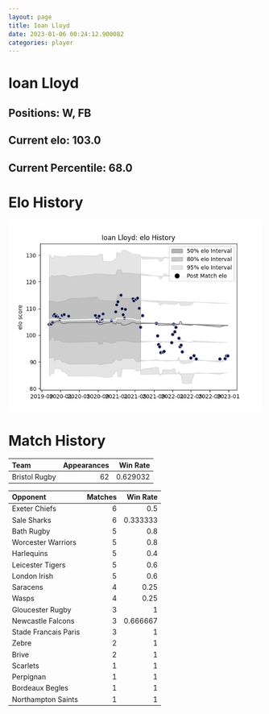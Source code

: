 ```yaml
---  
layout: page  
title: Ioan Lloyd  
date: 2023-01-06 00:24:12.900082  
categories: player  
---
```

# Ioan Lloyd

## Positions: W, FB

## Current elo: 103.0

## Current Percentile: 68.0

# Elo History


![elo history](history_IoanLloyd.png)
# Match History


| Team          |   Appearances |   Win Rate |
|:--------------|--------------:|-----------:|
| Bristol Rugby |            62 |   0.629032 |

| Opponent             |   Matches |   Win Rate |
|:---------------------|----------:|-----------:|
| Exeter Chiefs        |         6 |   0.5      |
| Sale Sharks          |         6 |   0.333333 |
| Bath Rugby           |         5 |   0.8      |
| Worcester Warriors   |         5 |   0.8      |
| Harlequins           |         5 |   0.4      |
| Leicester Tigers     |         5 |   0.6      |
| London Irish         |         5 |   0.6      |
| Saracens             |         4 |   0.25     |
| Wasps                |         4 |   0.25     |
| Gloucester Rugby     |         3 |   1        |
| Newcastle Falcons    |         3 |   0.666667 |
| Stade Francais Paris |         3 |   1        |
| Zebre                |         2 |   1        |
| Brive                |         2 |   1        |
| Scarlets             |         1 |   1        |
| Perpignan            |         1 |   1        |
| Bordeaux Begles      |         1 |   1        |
| Northampton Saints   |         1 |   1        |